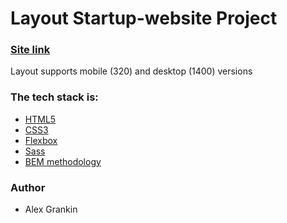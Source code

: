 # Layout Startup-website Project

### [Site link](https://aleksgra.github.io/startup-website/)

Layout supports mobile (320) and desktop (1400) versions

### The tech stack is:

- [HTML5](https://en.wikipedia.org/wiki/HTML5)
- [CSS3](https://en.wikipedia.org/wiki/Cascading_Style_Sheets)
- [Flexbox](https://en.wikipedia.org/wiki/CSS_Flexible_Box_Layout)
- [Sass](https://sass-lang.com/)
- [BEM methodology](https://en.bem.info/methodology/)

### Author

- Alex Grankin
